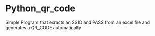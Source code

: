 # Python_qr_code
Simple Program that exracts an SSID and PASS from an excel file and generates a QR_CODE automatically
